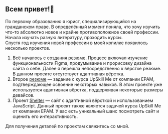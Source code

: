 ## Всем привет!👋

По первому образованию я юрист, специализирующийся на гражданском праве.
В определённый момент поняла, что хочу изучить что-то абсолютно новое и крайне противоположное своей профессии.
Начала изучать разную литературу, проходить курсы.  
Спустя год изучения новой профессии в моей копилке появилось несколько проектов.

1. Всё началось с создания [резюме](https://foxyraspberry.github.io/resume). Процесс включал изучение функциональности Figma, продумывание и прорисовку дизайна сайта о себе. Далее я перешла непосредственно к вёрстке резюме. В данном проекте отсутствует адаптивная вёрстка.
2. Второе [резюме](https://foxyraspberry.github.io/rsschool-cv) — задание с курса UpSkill Me от компании EPAM, подтверждающее освоение некоторых навыков. В этом проекте уже используется адаптивная вёрстка, поддерживая некоторые размеры девайсов.
3. Проект [Shelter](https://foxyraspberry.github.io/Shelter/pages/main) — сайт с адаптивной вёрсткой и использованием JavaScript. Данный проект также является задачей курса UpSkill Me от компании EPAM. У вас есть уникальный шанс посмотреть сайт и оценить его интерактивность.

Для получения деталей по проектам свяжитесь со мной.
